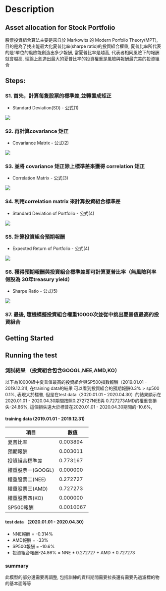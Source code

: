 # Description
## Asset allocation for Stock Portfolio  

股票投資組合算法主要是來自於 Markowits 的 Modern Porfolio Theory(MPT), 目的是為了找出能最大化夏普比率(sharpe ratio)的投資組合權重, 夏普比率所代表的是1單位的風險能創造出多少報酬, 當夏普比率是越高, 代表者相同風險下的報酬就會越高, 理論上創造出最大的夏普比率的投資權重是風險與報酬最完美的投資組合 

## Steps:

### S1. 首先，計算每隻股票的標準差,並轉置成矩正
  - Standard Deviation(SD) - 公式(1)

![](https://i.imgur.com/DhGPopQ.png)
### S2. 再計算covariance 矩正
  - Covariance Matrix - 公式(2)

![](https://i.imgur.com/HHAfUtE.png)
### S3. 並將 covariance 矩正除上標準差來獲得 correlation 矩正
  - Correlation Matrix - 公式(3)

![](https://i.imgur.com/syr2jq8.png)
### S4. 利用correlation matrix 來計算投資組合標準差
  - Standard Deviation of Portfolio - 公式(4)

![](https://i.imgur.com/Nq86N23.png)

### S5. 計算投資組合預期報酬
  - Expected Return of Portfolio - 公式(4)

![](https://i.imgur.com/2PKM7k4.png)

### S6. 獲得預期報酬與投資組合標準差即可計算夏普比率（無風險利率假設為 30年treasury yield） 
  - Sharpe Ratio - 公式(5)

![](https://i.imgur.com/cob2R7e.png)

### S7. 最後, 隨機模擬投資組合權重10000次並從中挑出夏普值最高的投資組合


## Getting Started 



## Running the test 
### 測試結果 （投資組合包含GOOGL,NEE,AMD,KO）
以下為10000組中夏普值最高的投資組合與SP500指數報酬（2019.01.01 - 2019.12.31), 在training data的結果 可以看到投資組合的預期報酬0.3% > sp500 0.1%, 表現大於標普, 但是在test data（2020.01.01 - 2020.04.30）的結果顯示在2020.01.01 - 2020.04.30期間按照0.272727NEE與 0.727273AMD的權重會損失-24.86%, 這個損失遠大於標普在2020.01.01 - 2020.04.30期間的-10.6%, 
#### **training data (2019.01.01 - 2019.12.31)**
| 項目        |   數值     | 
| --------    | --------  | 
| 夏普比率     | 0.003894  | 
| 預期報酬     | 0.003011  | 
| 投資組合標準差| 0.773167  | 
| 權重股票一(GOOGL)    | 0.000000  | 
| 權重股票二(NEE)    | 0.272727  | 
| 權重股票三(AMD)    | 0.727273  | 
| 權重股票四(KO)    | 0.000000  | 
| SP500報酬    | 0.0010067 |
#### **test data （2020.01.01 - 2020.04.30）**
- NNE報酬 = -0.314%
- AMD報酬  = -33%
- SP500報酬  = -10.6%
- 投資組合報酬-24.86% = NNE * 0.272727 + AMD * 0.727273
### summary 
此模型的部分還需要再調整, 包括訓練的資料期間需要拉長還有需要先過濾標的物的基本面等等
